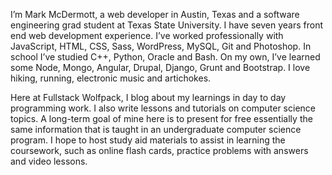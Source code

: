 I’m Mark McDermott, a web developer in Austin, Texas and a software engineering grad student at Texas State University. I have seven years front end web development experience. I’ve worked professionally with JavaScript, HTML, CSS, Sass, WordPress, MySQL, Git and Photoshop. In school I’ve studied C++, Python, Oracle and Bash. On my own, I’ve learned some Node, Mongo, Angular, Drupal, Django, Grunt and Bootstrap. I love hiking, running, electronic music and artichokes.

Here at Fullstack Wolfpack, I blog about my learnings in day to day programming work. I also write lessons and tutorials on computer science topics. A long-term goal of mine here is to present for free essentially the same information that is taught in an undergraduate computer science program. I hope to host study aid materials to assist in learning the coursework, such as online flash cards, practice problems with answers and video lessons.
